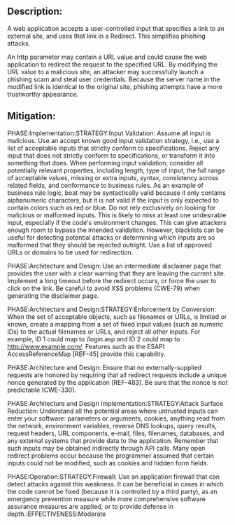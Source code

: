 ## Description:

A web application accepts a user-controlled input that specifies a link to an external site, and uses that link in a Redirect. This simplifies phishing attacks.

An http parameter may contain a URL value and could cause the web application to redirect the request to the specified URL. By modifying the URL value to a malicious site, an attacker may successfully launch a phishing scam and steal user credentials. Because the server name in the modified link is identical to the original site, phishing attempts have a more trustworthy appearance.

## Mitigation:


PHASE:Implementation:STRATEGY:Input Validation:
Assume all input is malicious. Use an accept known good input validation strategy, i.e., use a list of acceptable inputs that strictly conform to specifications. Reject any input that does not strictly conform to specifications, or transform it into something that does. When performing input validation, consider all potentially relevant properties, including length, type of input, the full range of acceptable values, missing or extra inputs, syntax, consistency across related fields, and conformance to business rules. As an example of business rule logic, boat may be syntactically valid because it only contains alphanumeric characters, but it is not valid if the input is only expected to contain colors such as red or blue. Do not rely exclusively on looking for malicious or malformed inputs. This is likely to miss at least one undesirable input, especially if the code's environment changes. This can give attackers enough room to bypass the intended validation. However, blacklists can be useful for detecting potential attacks or determining which inputs are so malformed that they should be rejected outright. Use a list of approved URLs or domains to be used for redirection.

PHASE:Architecture and Design:
Use an intermediate disclaimer page that provides the user with a clear warning that they are leaving the current site. Implement a long timeout before the redirect occurs, or force the user to click on the link. Be careful to avoid XSS problems (CWE-79) when generating the disclaimer page.

PHASE:Architecture and Design:STRATEGY:Enforcement by Conversion:
When the set of acceptable objects, such as filenames or URLs, is limited or known, create a mapping from a set of fixed input values (such as numeric IDs) to the actual filenames or URLs, and reject all other inputs. For example, ID 1 could map to /login.asp and ID 2 could map to http://www.example.com/. Features such as the ESAPI AccessReferenceMap [REF-45] provide this capability.

PHASE:Architecture and Design:
Ensure that no externally-supplied requests are honored by requiring that all redirect requests include a unique nonce generated by the application [REF-483]. Be sure that the nonce is not predictable (CWE-330).

PHASE:Architecture and Design Implementation:STRATEGY:Attack Surface Reduction:
Understand all the potential areas where untrusted inputs can enter your software: parameters or arguments, cookies, anything read from the network, environment variables, reverse DNS lookups, query results, request headers, URL components, e-mail, files, filenames, databases, and any external systems that provide data to the application. Remember that such inputs may be obtained indirectly through API calls. Many open redirect problems occur because the programmer assumed that certain inputs could not be modified, such as cookies and hidden form fields.

PHASE:Operation:STRATEGY:Firewall:
Use an application firewall that can detect attacks against this weakness. It can be beneficial in cases in which the code cannot be fixed (because it is controlled by a third party), as an emergency prevention measure while more comprehensive software assurance measures are applied, or to provide defense in depth.:EFFECTIVENESS:Moderate

